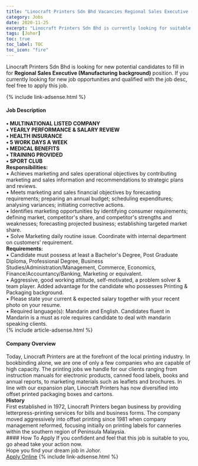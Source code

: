 ```yaml
---
title: "Linocraft Printers Sdn Bhd Vacancies Regional Sales Executive (Manufacturing background)" 
category: Jobs 
date: 2020-11-25 
excerpt: "Linocraft Printers Sdn Bhd is currently looking for suitable person to fill in the Regional Sales Executive (Manufacturing background) which positioned at Johor" 
tags: [Johor] 
toc: true 
toc_label: TOC 
toc_icon: "fire" 
--- 
```


<p>Linocraft Printers Sdn Bhd is looking for new potential candidates to fill in for <b>Regional Sales Executive (Manufacturing background)</b> position. If you currently looking for new job opportunities and qualified with the job desc, feel free to apply this job.
</p>{% include link-adsense.html %} 
<div><div><div><h4>Job Description</h4></div></div><div><div><span><div><div><strong>&#8226; MULTINATIONAL LISTED COMPANY<br>&#8226; YEARLY PERFORMANCE &amp; SALARY REVIEW<br>&#8226; HEALTH INSURANCE<br>&#8226; 5 WORK DAYS A WEEK<br>&#8226; MEDICAL BENEFITS<br>&#8226; TRAINING PROVIDED<br>&#8226; SPORT CLUB</strong></div><div><div><strong>Responsibilities:</strong></div><div>&#8226; Achieves marketing and sales operational objectives by contributing marketing and sales information and recommendations to strategic plans and reviews.<br>&#8226; Meets marketing and sales financial objectives by forecasting requirements; preparing an annual budget; scheduling expenditures; analysing variances; initiating corrective actions.<br>&#8226; Identifies marketing opportunities by identifying consumer requirements; defining market, competitor's share, and competitor's strengths and weaknesses; forecasting projected business; establishing targeted market share.<br>&#8226; Solve Marketing daily routine issue. Coordinate with internal department on customers&#8217; requirement.</div><div><strong>Requirements:</strong></div><div>&#8226; Candidate must possess at least a Bachelor's Degree, Post Graduate Diploma, Professional Degree, Business Studies/Administration/Management, Commerce, Economics, Finance/Accountancy/Banking, Marketing or equivalent.<br>&#8226; Aggressive, good working attitude, self-motivated, a problem solver &amp; team player. Added advantage for the candidate who possesses Printing &amp; Packaging background.<br>&#8226; Please state your current &amp; expected salary together with your recent photo on your resume.<br>&#8226; Required language(s): Mandarin and English. Candidates fluent in Mandarin is a must as role requires candidate to deal with mandarin speaking clients.</div></div></div></span></div></div></div> 
{% include article-adsense.html %} 
<div><div><div><h4>Company Overview</h4></div></div><div><div><span><div><div>
	Today, Linocraft Printers are at the forefront of the local printing industry. In bookbinding alone, we are one of only a few companies who are capable of high capacity. The printing jobs we handle for our clients ranging from instruction manuals for electronic products, canned food labels, books and annual reports, to marketing materials such as leaflets and brochures. In line with our expansion plan, Linocraft Printers has now diversified into offset printed packaging boxes and cartons.</div>
<div>
<strong>History</strong></div>
<div>
	First established in 1972, Linocraft Printers began business by providing letterpress-printing services for bills and business forms. The company moved aggressively into offset printing since 1981 when company management reformed, focusing initially on printing labels for canneries within the southern region of Peninsula Malaysia.</div></div></span></div></div></div> 
#### How To Apply 
If you confident and feel that this job is suitable to you, go ahead take your action now. <br/> 
Hope you find your dream job in Johor. <br/> 
<a href="https://www.jobstreet.com.my/en/job/regional-sales-executive-manufacturing-background-4430894?jobId=jobstreet-my-job-4430894&sectionRank=23&token=0~99ba3915-bac1-4338-8bae-eb8bb5ccb7fe&fr=SRP%20View%20In%20New%20Ta" class="btn btn--info" target="_blank" rel="nofollow noopenner">Apply Online</a> 
{% include link-adsense.html %} 